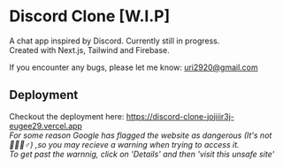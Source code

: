 # Discord Clone [W.I.P]

A chat app inspired by Discord. Currently still in progress.  
Created with Next.js, Tailwind and Firebase.  
  
If you encounter any bugs, please let me know: uri2920@gmail.com





## Deployment

Checkout the deployment here: https://discord-clone-jojiiir3j-eugee29.vercel.app  
*For some reason Google has flagged the website as dangerous (It's not 🤦🏻‍♂️♂️) ,so you may recieve a warning when trying to access it.  
To get past the warnnig, click on 'Details' and then 'visit this unsafe site'*

